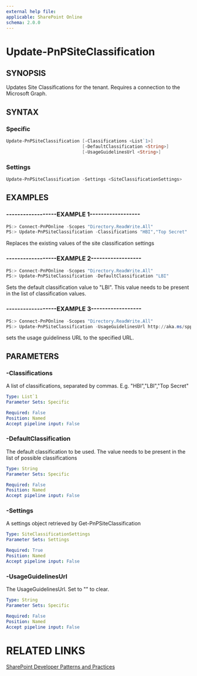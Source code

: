```yaml
---
external help file:
applicable: SharePoint Online
schema: 2.0.0
---
```

# Update-PnPSiteClassification

## SYNOPSIS
Updates Site Classifications for the tenant. Requires a connection to the Microsoft Graph.

## SYNTAX 

### Specific
```powershell
Update-PnPSiteClassification [-Classifications <List`1>]
                             [-DefaultClassification <String>]
                             [-UsageGuidelinesUrl <String>]
```

### Settings
```powershell
Update-PnPSiteClassification -Settings <SiteClassificationSettings>
```

## EXAMPLES

### ------------------EXAMPLE 1------------------
```powershell
PS:> Connect-PnPOnline -Scopes "Directory.ReadWrite.All"
PS:> Update-PnPSiteClassification -Classifications "HBI","Top Secret"
```

Replaces the existing values of the site classification settings

### ------------------EXAMPLE 2------------------
```powershell
PS:> Connect-PnPOnline -Scopes "Directory.ReadWrite.All"
PS:> Update-PnPSiteClassification -DefaultClassification "LBI"
```

Sets the default classification value to "LBI". This value needs to be present in the list of classification values.

### ------------------EXAMPLE 3------------------
```powershell
PS:> Connect-PnPOnline -Scopes "Directory.ReadWrite.All"
PS:> Update-PnPSiteClassification -UsageGuidelinesUrl http://aka.ms/sppnp
```

sets the usage guideliness URL to the specified URL.

## PARAMETERS

### -Classifications
A list of classifications, separated by commas. E.g. "HBI","LBI","Top Secret"

```yaml
Type: List`1
Parameter Sets: Specific

Required: False
Position: Named
Accept pipeline input: False
```

### -DefaultClassification
The default classification to be used. The value needs to be present in the list of possible classifications

```yaml
Type: String
Parameter Sets: Specific

Required: False
Position: Named
Accept pipeline input: False
```

### -Settings
A settings object retrieved by Get-PnPSiteClassification

```yaml
Type: SiteClassificationSettings
Parameter Sets: Settings

Required: True
Position: Named
Accept pipeline input: False
```

### -UsageGuidelinesUrl
The UsageGuidelinesUrl. Set to "" to clear.

```yaml
Type: String
Parameter Sets: Specific

Required: False
Position: Named
Accept pipeline input: False
```

# RELATED LINKS

[SharePoint Developer Patterns and Practices](http://aka.ms/sppnp)